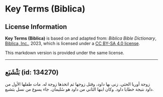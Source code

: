# Key Terms (Biblica)

## License Information

**Key Terms (Biblica)** is based on and adapted from: _Biblica Bible Dictionary_, [Biblica, Inc.](https://www.biblica.com/), 2023, which is licensed under a [CC BY-SA 4.0 license](https://creativecommons.org/licenses/by-sa/4.0/legalcode.en).

This markdown version is provided under the same license.



--------------------------------

## بَثْشَبَع (id: 134270)

زوجة أوريا الحثي. زنى بها داود، وقتل زوجها ثم اتخذها زوجة له. مات طفلها الأول من داود نتيجة خطايا داود. وكان ابنها الثاني من داود هو سُليمان. جاء يسوع من نسل بثشبع.



